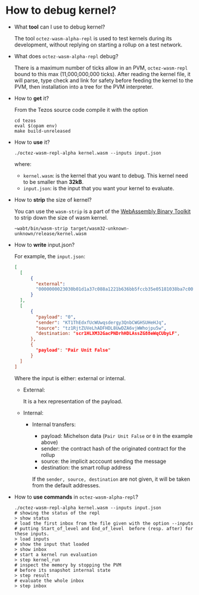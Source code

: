 # How to debug kernel?

- What **tool** can I use to debug kernel?
  
  The tool `octez-wasm-alpha-repl` is used to test kernels during its development, without replying on starting a rollup on a test network.

- What does `octez-wasm-alpha-repl` debug?
  
  There is a maximum number of ticks allow in an PVM, `octez-wasm-repl` bound to this max (11,000,000,000 ticks). After reading the kernel file, it will parse, type check and link for safety before feeding the kernel to the PVM, then installation into a tree for the PVM interpreter.

- How to **get** it?
  
  From the Tezos source code compile it with the option
  
  ```shell
  cd tezos
  eval $(opam env)
  make build-unreleased
  ```
- How to **use** it?

  ```shell
  ./octez-wasm-repl-alpha kernel.wasm --inputs input.json
  ```
  where:
  - `kernel.wasm`: is the kernel that you want to debug. This kernel need to be smaller than **32kB**.
  - `input.json`: is the input that you want your kernel to evaluate.

- How to **strip** the size of kernel?
  
  You can use the `wasm-strip` is a part of the [WebAssembly Binary Toolkit](https://github.com/WebAssembly/wabt) to strip down the size of wasm kernel.
  ```shell
  ~wabt/bin/wasm-strip target/wasm32-unknown-unknown/release/kernel.wasm
  ```

- How to **write** input.json?
  
  For example, the `input.json`:
  ```json
  [
    [
        {
          "external":
          "0000000023030b01d1a37c088a1221b636bb5fccb35e05181038ba7c000000000764656661756c74"
        }
    ],
    [
        {
          "payload": "0",
          "sender": "KT1ThEdxfUcWUwqsdergy3QnbCWGHSUHeHJq",
          "source": "tz1RjtZUVeLhADFHDL8UwDZA6vjWWhojpu5w",
          "destination: "scr1HLXM32GacPNDrhHDLAssZG88eWqCUbyLF",
        },
        {
          "payload": "Pair Unit False"
        }
    ]
  ]
  ```
  
  Where the input is either: external or internal.

  - External:

    It is a hex representation of the payload.
  - Internal:
    - Internal transfers:
      - payload: Michelson data (`Pair Unit False` or `0` in the example above)
      - sender: the contract hash of the originated contract for the rollup
      - source: the implicit acccount sending the message
      - destination: the smart rollup address

      If the `sender, source, destination` are not given, it will be taken from the default addresses.

- How to **use commands** in `octez-wasm-alpha-repl`?
  
  ```shell
  ./octez-wasm-repl-alpha kernel.wasm --inputs input.json
  # showing the status of the repl
  > show status
  # load the first inbox from the file given with the option --inputs
  # putting Start_of_level and End_of_level  before (resp. after) for these inputs.
  > load inputs
  # show the input that loaded
  > show inbox
  # start a kernel run evaluation
  > step kernel_run
  # inspect the memory by stopping the PVM
  # before its snapshot internal state
  > step result
  # evaluate the whole inbox
  > step inbox
  ```
